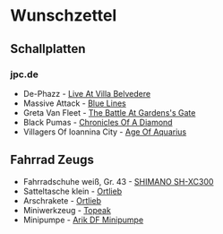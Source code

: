 # Wunschzettel

## Schallplatten

### jpc.de

- De-Phazz - [Live At Villa Belvedere](https://www.jpc.de/jpcng/jazz/detail/-/art/de-phazz-dephazz-live-at-villa-belvedere/hnum/11680639)
- Massive Attack - [Blue Lines](https://www.jpc.de/jpcng/poprock/detail/-/art/massive-attack-blue-lines/hnum/4395517)
- Greta Van Fleet - [The Battle At Gardens's Gate](https://www.jpc.de/jpcng/poprock/detail/-/art/greta-van-fleet-the-battle-at-gardens-gate/hnum/10383162) 
- Black Pumas - [Chronicles Of A Diamond](https://www.jpc.de/jpcng/poprock/detail/-/art/black-pumas-chronicles-of-a-diamond/hnum/11576862) 
- Villagers Of Ioannina City - [Age Of Aquarius](https://www.jpc.de/jpcng/poprock/detail/-/art/villagers-of-ioannina-city-age-of-aquarius/hnum/9680097)

## Fahrrad Zeugs

- Fahrradschuhe weiß, Gr. 43 - [SHIMANO SH-XC300](https://www.rosebikes.de/shimano-sh-xc300-mtb-schuhe-2692222?product_shape=13103&article_size=43) 
- Satteltasche klein - [Ortlieb](https://www.rosebikes.de/ortlieb-micro-two-05-satteltasche-2675893?product_shape=black+matt&article_size=0%2C5+l&eqrecqid=581d9cd0-96a5-11ee-9dc3-00005e828630)
- Arschrakete - [Ortlieb](https://www.rosebikes.de/ortlieb-bike-packing-seat-pack-m-satteltasche-2663548?product_shape=black+matt&article_size=11+l&eqrecqid=15083880-96a3-11ee-9dc3-00005e828630)
- Miniwerkzeug - [Topeak](https://www.rosebikes.de/topeak-hummer-2-miniwerkzeug-395893?article_size=6075&product_shape=1)
- Minipumpe - [Arik DF Minipumpe](https://www.rosebikes.de/rose-airik-df-minipumpe-co2-kartuschen-kompatibel-2678559?article_size=6075&product_shape=42)
